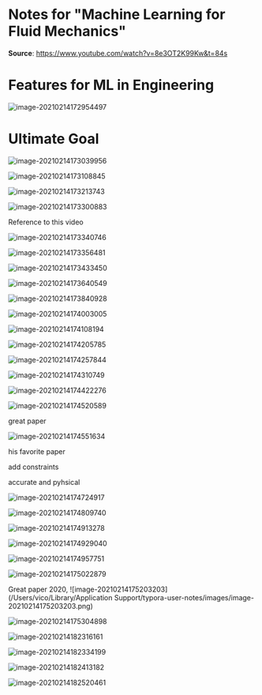 # Notes for "Machine Learning for Fluid Mechanics"

**Source**: https://www.youtube.com/watch?v=8e3OT2K99Kw&t=84s

# Features for ML in Engineering

![image-20210214172954497](/Users/vico/projects/ML_PDE_Resources/notes/images/ML_FM_20210214/image-20210214172954497.png)

# Ultimate Goal 

![image-20210214173039956](/Users/vico/projects/ML_PDE_Resources/notes/images/ML_FM_20210214/image-20210214173039956.png)

![image-20210214173108845](/Users/vico/projects/ML_PDE_Resources/notes/images/ML_FM_20210214/image-20210214173108845.png)

![image-20210214173213743](/Users/vico/projects/ML_PDE_Resources/notes/images/ML_FM_20210214/image-20210214173213743.png)

![image-20210214173300883](/Users/vico/projects/ML_PDE_Resources/notes/images/ML_FM_20210214/image-20210214173300883.png)

Reference to this video

![image-20210214173340746](/Users/vico/projects/ML_PDE_Resources/notes/images/ML_FM_20210214/image-20210214173340746.png)

![image-20210214173356481](/Users/vico/projects/ML_PDE_Resources/notes/images/ML_FM_20210214/image-20210214173356481.png)

![image-20210214173433450](/Users/vico/projects/ML_PDE_Resources/notes/images/ML_FM_20210214/image-20210214173433450.png)

![image-20210214173640549](/Users/vico/projects/ML_PDE_Resources/notes/images/ML_FM_20210214/image-20210214173640549.png)

![image-20210214173840928](/Users/vico/projects/ML_PDE_Resources/notes/images/ML_FM_20210214/image-20210214173840928.png)

![image-20210214174003005](/Users/vico/projects/ML_PDE_Resources/notes/images/ML_FM_20210214/image-20210214174003005.png)

![image-20210214174108194](/Users/vico/projects/ML_PDE_Resources/notes/images/ML_FM_20210214/image-20210214174108194.png)

![image-20210214174205785](/Users/vico/projects/ML_PDE_Resources/notes/images/ML_FM_20210214/image-20210214174205785.png)

![image-20210214174257844](/Users/vico/projects/ML_PDE_Resources/notes/images/ML_FM_20210214/image-20210214174257844.png)

![image-20210214174310749](/Users/vico/projects/ML_PDE_Resources/notes/images/ML_FM_20210214/image-20210214174310749.png)

![image-20210214174422276](/Users/vico/projects/ML_PDE_Resources/notes/images/ML_FM_20210214/image-20210214174422276.png)

![image-20210214174520589](/Users/vico/projects/ML_PDE_Resources/notes/images/ML_FM_20210214/image-20210214174520589.png)

great paper

![image-20210214174551634](/Users/vico/projects/ML_PDE_Resources/notes/images/ML_FM_20210214/image-20210214174551634.png)

his favorite paper

add constraints

accurate and pyhsical

![image-20210214174724917](/Users/vico/projects/ML_PDE_Resources/notes/images/ML_FM_20210214/image-20210214174724917.png)

![image-20210214174809740](/Users/vico/projects/ML_PDE_Resources/notes/images/ML_FM_20210214/image-20210214174809740.png)

![image-20210214174913278](/Users/vico/projects/ML_PDE_Resources/notes/images/ML_FM_20210214/image-20210214174913278.png)

![image-20210214174929040](/Users/vico/projects/ML_PDE_Resources/notes/images/ML_FM_20210214/image-20210214174929040.png)

![image-20210214174957751](/Users/vico/projects/ML_PDE_Resources/notes/images/ML_FM_20210214/image-20210214174957751.png)

![image-20210214175022879](/Users/vico/projects/ML_PDE_Resources/notes/images/ML_FM_20210214/image-20210214175022879.png)

Great paper 2020, ![image-20210214175203203](/Users/vico/Library/Application Support/typora-user-notes/images/image-20210214175203203.png)

![image-20210214175304898](/Users/vico/projects/ML_PDE_Resources/notes/images/ML_FM_20210214/image-20210214175304898.png)

![image-20210214182316161](/Users/vico/projects/ML_PDE_Resources/notes/images/ML_FM_20210214/image-20210214182316161.png)

![image-20210214182334199](/Users/vico/projects/ML_PDE_Resources/notes/images/ML_FM_20210214/image-20210214182334199.png)

![image-20210214182413182](/Users/vico/projects/ML_PDE_Resources/notes/images/ML_FM_20210214/image-20210214182413182.png)

![image-20210214182520461](/Users/vico/projects/ML_PDE_Resources/notes/images/ML_FM_20210214/image-20210214182520461.png)
